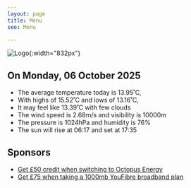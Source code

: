 ```yaml
---
layout: page
title: Menu
seo: Menu

---
```


![Logo](/images/logo.jpg){:width="832px"}

<!-- weather_marker starts -->
## On Monday, 06 October 2025

- The average temperature today is 13.95˚C,
- With highs of 15.52˚C and lows of 13.16˚C,
- It may feel like 13.39˚C with few clouds
- The wind speed is 2.68m/s and visibility is 10000m
- The pressure is 1024hPa and humidity is 76%
- The sun will rise at 06:17 and set at 17:35

<!-- weather_marker ends -->

## Sponsors

- [Get £50 credit when switching to Octopus Energy](https://bit.ly/3oD1nnS)
- [Get £75 when taking a 1000mb YouFibre broadband plan](https://aklam.io/91zWhU?)
